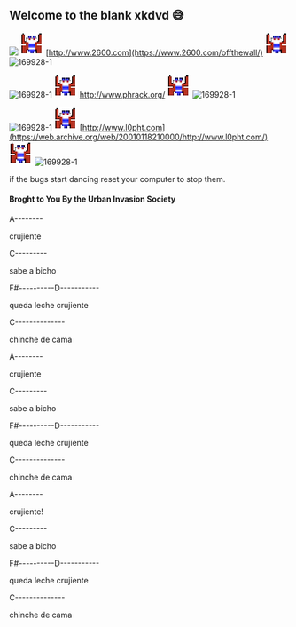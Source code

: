 ## Welcome to the blank xkdvd 😅
![](https://user-images.githubusercontent.com/100168196/197262983-c786369b-63a4-49d9-a572-ac6515535323.gif)
![](100168196.png)
[http://www.2600.com](https://www.2600.com/offthewall/)
![](100168196.png)
![169928-1](https://user-images.githubusercontent.com/100168196/197262983-c786369b-63a4-49d9-a572-ac6515535323.gif)

![169928-1](https://user-images.githubusercontent.com/100168196/197262983-c786369b-63a4-49d9-a572-ac6515535323.gif)
![](100168196.png)
http://www.phrack.org/
![](100168196.png)
![169928-1](https://user-images.githubusercontent.com/100168196/197262983-c786369b-63a4-49d9-a572-ac6515535323.gif)

![169928-1](https://user-images.githubusercontent.com/100168196/197262983-c786369b-63a4-49d9-a572-ac6515535323.gif)
![](100168196.png)
[http://www.l0pht.com](https://web.archive.org/web/20010118210000/http://www.l0pht.com/)
![](100168196.png)
![169928-1](https://user-images.githubusercontent.com/100168196/197262983-c786369b-63a4-49d9-a572-ac6515535323.gif)

if the bugs start dancing reset your computer to stop them.

#### Broght to You By the Urban Invasion Society 
A--------

crujiente

C---------   

sabe a bicho

F#----------D-----------

queda leche crujiente

C--------------

chinche de cama


A--------

crujiente

C---------   

sabe a bicho

F#----------D-----------

queda leche crujiente

C--------------

chinche de cama

A--------

crujiente!

C---------   

sabe a bicho

F#----------D-----------

queda leche crujiente

C--------------

chinche de cama

